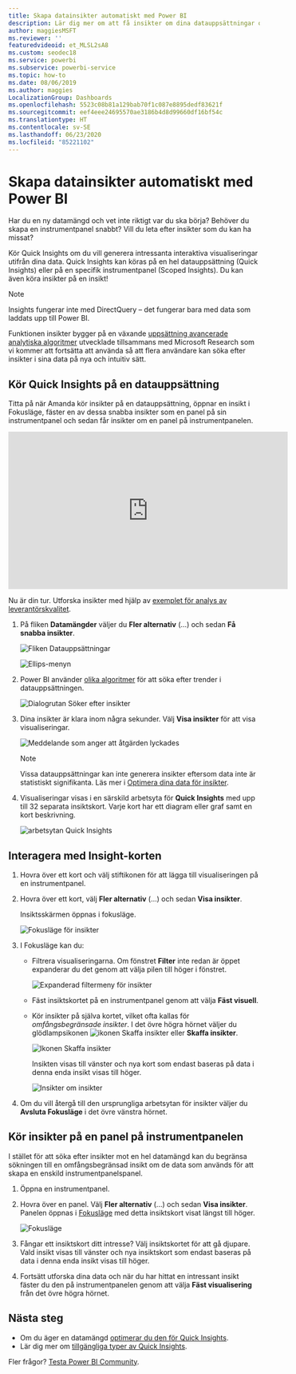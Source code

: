 ```yaml
---
title: Skapa datainsikter automatiskt med Power BI
description: Lär dig mer om att få insikter om dina datauppsättningar och instrumentpanelers paneler.
author: maggiesMSFT
ms.reviewer: ''
featuredvideoid: et_MLSL2sA8
ms.custom: seodec18
ms.service: powerbi
ms.subservice: powerbi-service
ms.topic: how-to
ms.date: 08/06/2019
ms.author: maggies
LocalizationGroup: Dashboards
ms.openlocfilehash: 5523c08b81a129bab70f1c087e8895dedf83621f
ms.sourcegitcommit: eef4eee24695570ae3186b4d8d99660df16bf54c
ms.translationtype: HT
ms.contentlocale: sv-SE
ms.lasthandoff: 06/23/2020
ms.locfileid: "85221102"
---
```

# <a name="generate-data-insights-automatically-with-power-bi"></a>Skapa datainsikter automatiskt med Power BI
Har du en ny datamängd och vet inte riktigt var du ska börja?  Behöver du skapa en instrumentpanel snabbt?  Vill du leta efter insikter som du kan ha missat?

Kör Quick Insights om du vill generera intressanta interaktiva visualiseringar utifrån dina data. Quick Insights kan köras på en hel datauppsättning (Quick Insights) eller på en specifik instrumentpanel (Scoped Insights). Du kan även köra insikter på en insikt!

> [!NOTE]
> Insights fungerar inte med DirectQuery – det fungerar bara med data som laddats upp till Power BI.
> 

Funktionen insikter bygger på en växande [uppsättning avancerade analytiska algoritmer](../consumer/end-user-insight-types.md) utvecklade tillsammans med Microsoft Research som vi kommer att fortsätta att använda så att flera användare kan söka efter insikter i sina data på nya och intuitiv sätt.

## <a name="run-quick-insights-on-a-dataset"></a>Kör Quick Insights på en datauppsättning
Titta på när Amanda kör insikter på en datauppsättning, öppnar en insikt i Fokusläge, fäster en av dessa snabba insikter som en panel på sin instrumentpanel och sedan får insikter om en panel på instrumentpanelen.

<iframe width="560" height="315" src="https://www.youtube.com/embed/et_MLSL2sA8" frameborder="0" allowfullscreen></iframe>


Nu är din tur. Utforska insikter med hjälp av [exemplet för analys av leverantörskvalitet](sample-supplier-quality.md).

1. På fliken **Datamängder** väljer du **Fler alternativ** (…) och sedan **Få snabba insikter**.
   
    ![Fliken Datauppsättningar](media/service-insights/power-bi-ellipses.png)
   
    ![Ellips-menyn](media/service-insights/power-bi-tab.png)
2. Power BI använder [olika algoritmer](../consumer/end-user-insight-types.md) för att söka efter trender i datauppsättningen.
   
    ![Dialogrutan Söker efter insikter](media/service-insights/pbi_autoinsightssearching.png)
3. Dina insikter är klara inom några sekunder.  Välj **Visa insikter** för att visa visualiseringar.
   
    ![Meddelande som anger att åtgärden lyckades](media/service-insights/pbi_autoinsightsuccess.png)
   
    > [!NOTE]
    > Vissa datauppsättningar kan inte generera insikter eftersom data inte är statistiskt signifikanta.  Läs mer i [Optimera dina data för insikter](service-insights-optimize.md).
    > 
    
4. Visualiseringar visas i en särskild arbetsyta för **Quick Insights** med upp till 32 separata insiktskort. Varje kort har ett diagram eller graf samt en kort beskrivning.
   
    ![arbetsytan Quick Insights](media/service-insights/power-bi-insights.png)

## <a name="interact-with-the-insight-cards"></a>Interagera med Insight-korten

1. Hovra över ett kort och välj stiftikonen för att lägga till visualiseringen på en instrumentpanel.

2. Hovra över ett kort, välj **Fler alternativ** (…) och sedan **Visa insikter**. 

    Insiktsskärmen öppnas i fokusläge.
   
    ![Fokusläge för insikter](media/service-insights/power-bi-insight-focus.png)
3. I Fokusläge kan du:
   
   * Filtrera visualiseringarna. Om fönstret **Filter** inte redan är öppet expanderar du det genom att välja pilen till höger i fönstret.

       ![Expanderad filtermeny för insikter](media/service-insights/power-bi-insights-filter-new.png)
   * Fäst insiktskortet på en instrumentpanel genom att välja **Fäst visuell**.
   * Kör insikter på själva kortet, vilket ofta kallas för *omfångsbegränsade insikter*. I det övre högra hörnet väljer du glödlampsikonen ![ikonen Skaffa insikter](media/service-insights/power-bi-bulb-icon.png) eller **Skaffa insikter**.
     
       ![Ikonen Skaffa insikter](media/service-insights/pbi-autoinsights-tile.png)
     
     Insikten visas till vänster och nya kort som endast baseras på data i denna enda insikt visas till höger.
     
       ![Insikter om insikter](media/service-insights/power-bi-insights-on-insights-new.png)
4. Om du vill återgå till den ursprungliga arbetsytan för insikter väljer du **Avsluta Fokusläge** i det övre vänstra hörnet.

## <a name="run-insights-on-a-dashboard-tile"></a>Kör insikter på en panel på instrumentpanelen
I stället för att söka efter insikter mot en hel datamängd kan du begränsa sökningen till en omfångsbegränsad insikt om de data som används för att skapa en enskild instrumentpanelspanel. 

1. Öppna en instrumentpanel.
2. Hovra över en panel. Välj **Fler alternativ** (...) och sedan **Visa insikter**. Panelen öppnas i [Fokusläge](../consumer/end-user-focus.md) med detta insiktskort visat längst till höger.    
   
    ![Fokusläge](media/service-insights/pbi-insights-tile.png)    
3. Fångar ett insiktskort ditt intresse? Välj insiktskortet för att gå djupare. Vald insikt visas till vänster och nya insiktskort som endast baseras på data i denna enda insikt visas till höger.    
4. Fortsätt utforska dina data och när du har hittat en intressant insikt fäster du den på instrumentpanelen genom att välja **Fäst visualisering** från det övre högra hörnet.

## <a name="next-steps"></a>Nästa steg
- Om du äger en datamängd [optimerar du den för Quick Insights](service-insights-optimize.md).
- Lär dig mer om [tillgängliga typer av Quick Insights](../consumer/end-user-insight-types.md).

Fler frågor? [Testa Power BI Community](https://community.powerbi.com/).
